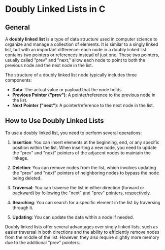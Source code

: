 # Doubly Linked Lists in C

## General

A **doubly linked list** is a type of data structure used in computer science to organize and manage a collection of elements. It is similar to a singly linked list, but with an important difference: each node in a doubly linked list contains two pointers or references instead of just one. These two pointers, usually called "prev" and "next," allow each node to point to both the previous node and the next node in the list.

The structure of a doubly linked list node typically includes three components:
- **Data**: The actual value or payload that the node holds.
- **Previous Pointer ("prev")**: A pointer/reference to the previous node in the list.
- **Next Pointer ("next")**: A pointer/reference to the next node in the list.


## How to Use Doubly Linked Lists

To use a doubly linked list, you need to perform several operations:

1. **Insertion**: You can insert elements at the beginning, end, or any specific position within the list. When inserting a new node, you need to update the "prev" and "next" pointers of the adjacent nodes to maintain the linkage.

2. **Deletion**: You can remove nodes from the list, which involves updating the "prev" and "next" pointers of neighboring nodes to bypass the node being deleted.

3. **Traversal**: You can traverse the list in either direction (forward or backward) by following the "next" and "prev" pointers, respectively.

4. **Searching**: You can search for a specific element in the list by traversing through it.

5. **Updating**: You can update the data within a node if needed.

Doubly linked lists offer several advantages over singly linked lists, such as easier traversal in both directions and the ability to efficiently remove nodes from the middle of the list. However, they also require slightly more memory due to the additional "prev" pointers.
